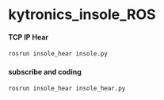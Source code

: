# kytronics_insole_ROS




#### TCP IP Hear
```bash
rosrun insole_hear insole.py
```


#### subscribe and coding
```bash
rosrun insole_hear insole_hear.py
```
